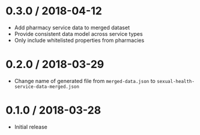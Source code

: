 0.3.0 / 2018-04-12
==================
- Add pharmacy service data to merged dataset
- Provide consistent data model across service types
- Only include whitelisted properties from pharmacies

0.2.0 / 2018-03-29
==================
- Change name of generated file from `merged-data.json` to
  `sexual-health-service-data-merged.json`

0.1.0 / 2018-03-28
==================
- Initial release
